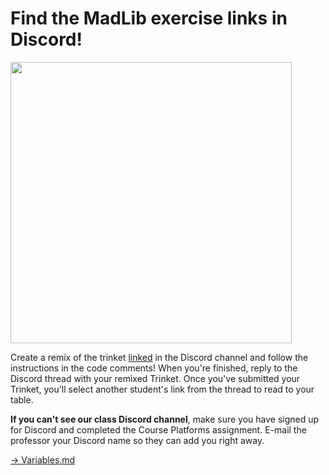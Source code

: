 # Find the MadLib exercise links in Discord!

<img src = "image.png" width = "450px" />

Create a remix of the trinket [linked](https://trinket.io/python/3eaeec768d) in the Discord channel and follow the instructions in the code comments! When you're finished, reply to the Discord thread with your remixed Trinket. Once you've submitted your Trinket, you'll select another student's link from the thread to read to your table. 

**If you can't see our class Discord channel**, make sure you have signed up for Discord and completed the Course Platforms assignment. E-mail the professor your Discord name so they can add you right away. 


[-> Variables.md]('/variables-data-types-operations/04_variables.md')